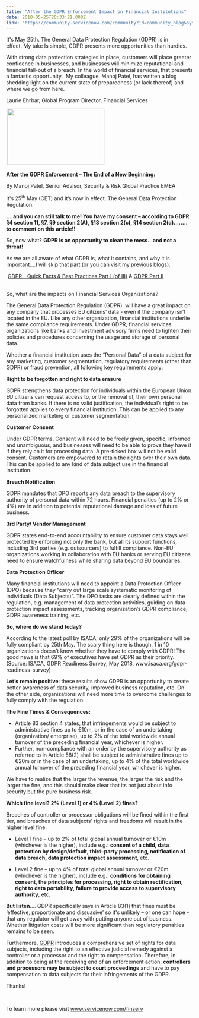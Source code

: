 ```yaml
---
title: "After the GDPR Enforcement Impact on Financial Institutions"
date: 2018-05-25T20:33:21.000Z
link: "https://community.servicenow.com/community?id=community_blog&sys_id=8bc38d29db521b802e247a9e0f9619dd"
---
```

<p style="font-weight: 400;">It&#39;s May 25th. The General Data Protection Regulation (GDPR) is in effect. My take Is simple, GDPR presents more opportunities than hurdles. </p>
<p style="font-weight: 400;">With strong data protection strategies in place, customers will place greater confidence in businesses, and businesses will minimize reputational and financial fall-out of a breach. In the world of financial services, that presents a fantastic opportunity.  My colleague, Manoj Patel, has written a blog shedding light on the current state of preparedness (or lack thereof) and where we go from here. </p>
<p style="font-weight: 400;">Laurie Ehrbar, Global Program Director, Financial Services</p>
<p><strong> <img style="max-width: 100%; max-height: 480px;" src="469f55e5db1e1b802e247a9e0f96195d.iix" width="262" height="151" /></strong></p>
<p><strong>After the GDPR Enforcement – The End of a New Beginning:</strong></p>
<p>By Manoj Patel, Senior Advisor, Security &amp; Risk Global Practice EMEA</p>
<p>It&#39;s 25<sup>th</sup> May (CET) and it’s now in effect. The General Data Protection Regulation.</p>
<p><strong>….and you can still talk to me! You have my consent – according to GDPR §4 section 11, §7, §9 section 2(A), §13 section 2(c), §14 section 2(d)…..… to comment on this article!!</strong></p>
<p>So, now what? <strong>GDPR is an opportunity to clean the mess…and not a threat!</strong></p>
<p>As we are all aware of what GDPR is, what it contains, and why it is important….I will skip that part (or you can visit my previous blogs):</p>
<p> <a href="https://www.linkedin.com/pulse/gdpr-general-data-protection-regulation-quick-facts-best-manoj-patel/" rel="nofollow">GDPR - Quick Facts &amp; Best Practices Part I (of III)</a> &amp; <a href="https://www.linkedin.com/pulse/gdpr-general-data-protection-regulation-quick-facts-best-manoj-patel-1/" rel="nofollow">GDPR Part II</a></p>
<p><br />So, what are the impacts on Financial Services Organizations?</p>
<p>The General Data Protection Regulation (GDPR)  will have a great impact on any company that processes EU citizens’ data - even if the company isn’t located in the EU. Like any other organization, financial institutions underlie the same compliance requirements. Under GDPR, financial services organizations like banks and investment advisory firms need to tighten their policies and procedures concerning the usage and storage of personal data.</p>
<p>Whether a financial institution uses the “Personal Data” of a data subject for any marketing, customer segmentation, regulatory requirements (other than GDPR) or fraud prevention, all following key requirements apply:</p>
<p><strong>Right to be forgotten and right to data erasure </strong></p>
<p>GDPR strengthens data protection for individuals within the European Union. EU citizens can request access to, or the removal of, their own personal data from banks. If there is no valid justification, the individual’s right to be forgotten applies to every financial institution. This can be applied to any personalized marketing or customer segmentation.</p>
<p><strong>Customer Consent</strong></p>
<p>Under GDPR terms, Consent will need to be freely given, specific, informed and unambiguous, and businesses will need to be able to prove they have it if they rely on it for processing data. A pre-ticked box will not be valid consent. Customers are empowered to retain the rights over their own data. This can be applied to any kind of data subject use in the financial institution. </p>
<p><strong>Breach Notification</strong></p>
<p>GDPR mandates that DPO reports any data breach to the supervisory authority of personal data within 72 hours. Financial penalties (up to 2% or 4%) are in addition to potential reputational damage and loss of future business.</p>
<p><strong>3rd Party/ Vendor Management</strong></p>
<p>GDPR states end-to-end accountability to ensure customer data stays well protected by enforcing not only the bank, but all its support functions, including 3rd parties (e.g. outsourcers) to fulfill compliance. Non-EU organizations working in collaboration with EU banks or serving EU citizens need to ensure watchfulness while sharing data beyond EU boundaries.</p>
<p><strong>Data Protection Officer</strong></p>
<p>Many financial institutions will need to appoint a Data Protection Officer (DPO) because they “carry out large scale systematic monitoring of individuals (Data Subjects)”. The DPO tasks are clearly defined within the regulation, e.g. management of data protection activities, guiding on data protection impact assessments, tracking organization’s GDPR compliance, GDPR awareness training, etc.</p>
<p><strong>So, where do we stand today?</strong></p>
<p>According to the latest poll by ISACA, only 29% of the organizations will be fully compliant by 25th May. The scary thing here is though, 1 in 10 organizations doesn’t know whether they have to comply with GDPR! The good news is that 69% of executives have set GDPR as their priority. (Source: ISACA, GDPR Readiness Survey, May 2018, www.isaca.org/gdpr-readiness-survey)</p>
<p><strong>Let’s remain positive</strong>: these results show GDPR is an opportunity to create better awareness of data security, improved business reputation, etc. On the other side, organizations will need more time to overcome challenges to fully comply with the regulation.</p>
<p><strong>The Fine Times &amp; Consequences:</strong></p>
<ul><li>Article 83 section 4 states, that infringements would be subject to administrative fines up to €10m, or in the case of an undertaking (organization/ enterprise), up to 2% of the total worldwide annual turnover of the preceding financial year, whichever is higher.</li><li>Further, non-compliance with an order by the supervisory authority as referred to in Article 58(2) shall be subject to administrative fines up to €20m or in the case of an undertaking, up to 4% of the total worldwide annual turnover of the preceding financial year, whichever is higher.</li></ul>
<p>We have to realize that the larger the revenue, the larger the risk and the larger the fine, and this should make clear that its not just about info security but the pure business risk.</p>
<p><strong>Which fine level? 2% (Level 1) or 4% (Level 2) fines?</strong></p>
<p>Breaches of controller or processor obligations will be fined within the first tier, and breaches of data subjects’ rights and freedoms will result in the higher level fine:</p>
<ul><li>Level 1 fine – up to 2% of total global annual turnover or €10m (whichever is the higher), include e.g.: <strong>consent of a child, data protection by design/default, third-party processing, notification of data breach, data protection impact assessment</strong>, etc.</li></ul>
<ul><li>Level 2 fine – up to 4% of total global annual turnover or €20m (whichever is the higher), include e.g.: <strong>conditions for obtaining consent, the principles for processing, right to obtain rectification, right to data portability, failure to provide access to supervisory authority</strong>, etc.</li></ul>
<p><strong>But listen</strong>…. GDPR specifically says in Article 83(1) that fines must be ‘effective, proportionate and dissuasive’ so it&#39;s unlikely – or one can hope - that any regulator will get away with putting anyone out of business. Whether litigation costs will be more significant than regulatory penalties remains to be seen.</p>
<p>Furthermore, <a href="https://www.servicenow.com/lpebk/ebk-gdpr-compliance-are-you-ready.html" target="_blank" rel="nofollow">GDPR</a> introduces a comprehensive set of rights for data subjects, including the right to an effective judicial remedy against a controller or a processor and the right to compensation. Therefore, in addition to being at the receiving end of an enforcement action, <strong>controllers and processors may be subject to court proceedings</strong> and have to pay compensation to data subjects for their infringements of the GDPR.</p>
<p>Thanks!</p>
<p> </p>
<p>To learn more please visit <a href="https://www.servicenow.com/solutions/industry/financial-services-compliance.html" rel="nofollow">www.servicenow.com/finserv</a></p>
<p> </p>